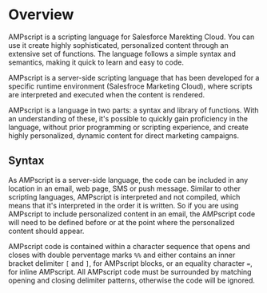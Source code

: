 # Overview

AMPscript is a scripting language for Salesforce Marekting Cloud. You can use it create highly sophisticated, personalized content through an extensive set of functions. The language follows a simple syntax and semantics, making it quick to learn and easy to code.

AMPscript is a server-side scripting language that has been developed for a specific runtime environment (Salesfroce Marketing Cloud), where scripts are interpreted and executed when the content is rendered.

AMPscript is a language in two parts: a syntax and library of functions. With an understanding of these, it's possible to quickly gain proficiency in the language, without prior programming or scripting experience, and create highly personalized, dynamic content for direct marketing campaigns.

## Syntax

As AMPscript is a server-side language, the code can be included in any location in an email, web page, SMS or push message. Similar to other scripting languages, AMPscript is interpreted and not compiled, which means that it's interpreted in the order it is written. So if you are using AMPscript to include personalized content in an email, the AMPscript code will need to be defined before or at the point where the personalized content should appear.

AMPscript code is contained within a character sequence that opens and closes with double perventage marks `%%` and either contains an inner bracket delimiter `[` and `]`, for AMPscript blocks, or an equality character `=`, for inline AMPscript. All AMPscript code must be surrounded by matching opening and closing delimiter patterns, otherwise the code will be ignored.
